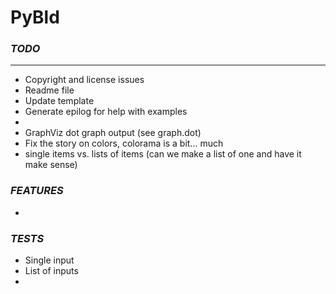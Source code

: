 # PyBld

### *TODO*
---
* Copyright and license issues
* Readme file
* Update template
* Generate epilog for help with examples
* 
* GraphViz dot graph output (see graph.dot)
* Fix the story on colors, colorama is a bit... much
* single items vs. lists of items (can we make a list of one and have it make sense)


### *FEATURES*
* 
  
### *TESTS*
* Single input
* List of inputs
* 